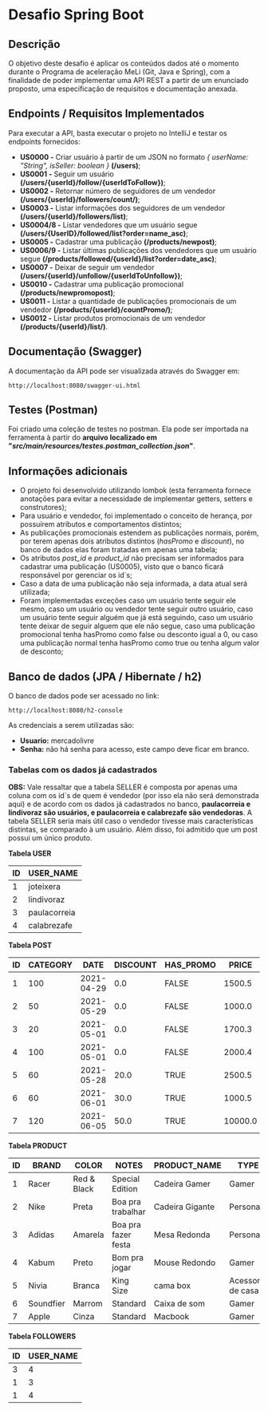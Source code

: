 # Desafio Spring Boot

## Descrição
O objetivo deste desafio é aplicar os conteúdos dados até o momento durante o Programa de aceleração MeLi 
(Git, Java e Spring), com a finalidade de poder implementar uma API REST a partir de um enunciado proposto, uma 
especificação de requisitos e documentação anexada.

## Endpoints / Requisitos Implementados

Para executar a API, basta executar o projeto no IntelliJ e testar os endpoints fornecidos:
* **US0000 -** Criar usuário à partir de um JSON no formato *{ userName: "String", isSeller: boolean }* **(/users)**;
* **US0001 -** Seguir um usuário **(/users/{userId}/follow/{userIdToFollow})**;
* **US0002 -** Retornar número de seguidores de um vendedor **(/users/{userId}/followers/count/)**;
* **US0003 -** Listar informações dos seguidores de um vendedor **(/users/{userId}/followers/list)**;
* **US0004/8 -** Listar vendedores que um usuário segue **(/users/{UserID}/followed/list?order=name_asc)**;
* **US0005 -** Cadastrar uma publicaçāo **(/products/newpost)**;
* **US0006/9 -** Listar últimas publicações dos vendedores que um usuário segue **(/products/followed/{userId}/list?order=date_asc)**;
* **US0007 -** Deixar de seguir um vendedor **(/users/{userId}/unfollow/{userIdToUnfollow})**;
* **US0010 -** Cadastrar uma publicação promocional **(/products/newpromopost)**;
* **US0011 -** Listar a quantidade de publicações promocionais de um vendedor **(/products/{userId}/countPromo/)**;
* **US0012 -** Listar produtos promocionais de um vendedor **(/products/{userId}/list/)**.


## Documentação (Swagger)

A documentação da API pode ser visualizada através do Swagger em:
```
http://localhost:8080/swagger-ui.html
```


## Testes (Postman)

Foi criado uma coleção de testes no postman. Ela pode ser importada na ferramenta à partir do **arquivo localizado em 
"*src/main/resources/testes.postman_collection.json*"**.


## Informações adicionais

* O projeto foi desenvolvido utilizando lombok (esta ferramenta fornece anotaçōes para evitar a necessidade de
  implementar getters, setters e construtores);
* Para usuário e vendedor, foi implementado o conceito de herança, por possuírem atributos e comportamentos distintos;
* As publicaçōes promocionais estendem as publicaçōes normais, porém, por terem apenas dois atributos distintos
  (*hasPromo* e *discount*), no banco de dados elas foram tratadas em apenas uma tabela;
* Os atributos *post_id* e *product_id* não precisam ser informados para cadastrar uma publicação (US0005), visto que
  o banco ficará responsável por gerenciar os id`s;
* Caso a data de uma publicação não seja informada, a data atual será utilizada;
* Foram implementadas exceções caso um usuário tente seguir ele mesmo, caso um usuário ou vendedor tente seguir outro
  usuário, caso um usuário tente seguir alguém que já está seguindo, caso um usuário tente deixar de seguir alguem que
  ele não segue, caso uma publicação promocional tenha hasPromo como false ou desconto igual a 0, ou caso uma publicação
  normal tenha hasPromo como true ou tenha algum valor de desconto;


## Banco de dados (JPA / Hibernate / h2)

O banco de dados pode ser acessado no link:
```
http://localhost:8080/h2-console
```

As credenciais a serem utilizadas são:

* **Usuario:** mercadolivre
* **Senha:** não há senha para acesso, este campo deve ficar em branco.

<h3>Tabelas com os dados já cadastrados</h3>

**OBS:** Vale ressaltar que a tabela SELLER é composta por apenas uma coluna com os id`s de quem é vendedor 
(por isso ela não será demonstrada aqui) e de acordo com os dados já cadastrados no banco, **paulacorreia e lindivoraz 
são usuários, e paulacorreia e calabrezafe são vendedoras**. A tabela SELLER seria mais útil caso o vendedor tivesse mais 
características distintas, se comparado à um usuário. Além disso, foi admitido que um post possui um único produto.

**Tabela USER**

ID | USER_NAME |
--- | --- | 
1 | joteixera
2 | lindivoraz
3 | paulacorreia
4 | calabrezafe

**Tabela POST**

ID | CATEGORY | DATE | DISCOUNT | HAS_PROMO | PRICE | PRODUCT_ID | SELLER_ID
--- | --- | --- | --- | --- | --- | --- | ---
1 | 100 | 2021-04-29 | 0.0 | FALSE | 1500.5 | 1 | 3
2 | 50 | 2021-05-29 | 0.0 | FALSE | 1000.0 | 2 | 3
3 | 20 | 2021-05-01 | 0.0 | FALSE | 1700.3 | 3 | 3
4 | 100 | 2021-05-01 | 0.0 | FALSE | 2000.4 | 4 | 4
5 | 60 | 2021-05-28 | 20.0 | TRUE | 2500.5 | 5 | 3
6 | 60 | 2021-06-01 | 30.0  | TRUE | 1000.5 | 6 | 3
7 | 120 | 2021-06-05 | 50.0 | TRUE | 10000.0 | 7 | 3

**Tabela PRODUCT**

ID | BRAND | COLOR | NOTES | PRODUCT_NAME | TYPE
--- | --- | --- | --- | --- | --- 
1 | Racer | Red & Black | Special Edition | Cadeira Gamer | Gamer
2 | Nike | Preta | Boa pra trabalhar | Cadeira Gigante | Personal
3 | Adidas | Amarela | Boa pra fazer festa | Mesa Redonda | Personal
4 | Kabum | Preto | Bom pra jogar | Mouse Redondo | Gamer 
5 | Nivia | Branca | King Size | cama box | Acessorio de casa
6 | Soundfier | Marrom | Standard  | Caixa de som | Gamer
7 | Apple | Cinza | Standard | Macbook | Gamer

**Tabela FOLLOWERS**

ID | USER_NAME |
--- | --- | 
3 | 4
1 | 3
1 | 4
